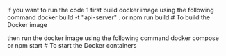 if you want to run the code 
1 first build docker image using the following command
docker build -t "api-server" . or npm run build  # To build the Docker image


then run the docker image using the following command 
docker compose  or npm start  # To start the Docker containers


